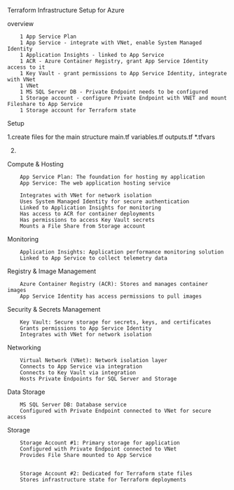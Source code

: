 Terraform Infrastructure Setup for Azure

overview

        1 App Service Plan
        1 App Service - integrate with VNet, enable System Managed Identity
        1 Application Insights - linked to App Service
        1 ACR - Azure Container Registry, grant App Service Identity access to it
        1 Key Vault - grant permissions to App Service Identity, integrate with VNet
        1 VNet
        1 MS SQL Server DB - Private Endpoint needs to be configured
        1 Storage account - configure Private Endpoint with VNET and mount Fileshare to App Service
        1 Storage account for Terraform state


Setup

1.create files for the main structure
    main.tf
    variables.tf
    outputs.tf
    *.tfvars

2.
Compute & Hosting

        App Service Plan: The foundation for hosting my application
        App Service: The web application hosting service
        
        Integrates with VNet for network isolation
        Uses System Managed Identity for secure authentication
        Linked to Application Insights for monitoring
        Has access to ACR for container deployments
        Has permissions to access Key Vault secrets
        Mounts a File Share from Storage account



Monitoring

        Application Insights: Application performance monitoring solution
        Linked to App Service to collect telemetry data

Registry & Image Management

        Azure Container Registry (ACR): Stores and manages container images
        App Service Identity has access permissions to pull images


Security & Secrets Management

        Key Vault: Secure storage for secrets, keys, and certificates
        Grants permissions to App Service Identity
        Integrates with VNet for network isolation



Networking

        Virtual Network (VNet): Network isolation layer
        Connects to App Service via integration
        Connects to Key Vault via integration
        Hosts Private Endpoints for SQL Server and Storage



Data Storage

        MS SQL Server DB: Database service
        Configured with Private Endpoint connected to VNet for secure access

Storage

        Storage Account #1: Primary storage for application
        Configured with Private Endpoint connected to VNet
        Provides File Share mounted to App Service


        Storage Account #2: Dedicated for Terraform state files
        Stores infrastructure state for Terraform deployments

